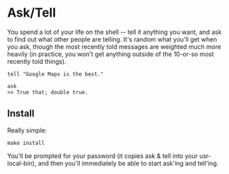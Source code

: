 # Ask/Tell

  You spend a lot of your life on the shell -- tell it anything you want, and ask to find out what other people are telling.  It's random what you'll get when you ask, though the most recently told messages are weighted much more heavily (in practice, you won't get anything outside of the 10-or-so most recently told things).

    tell "Google Maps is the best."

    ask
    >> True that; double true.


## Install

  Really simple:

    make install

  You'll be prompted for your password (it copies ask & tell into your usr-local-bin), and then you'll immediately be able to start ask'ing and tell'ing.